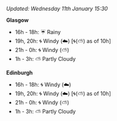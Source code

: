 *Updated: Wednesday 11th January 15:30*

**Glasgow**

* 16h - 18h: :umbrella: Rainy
* 19h, 20h: :cyclone: Windy (:cloud:) [:cyclone:(:partly_sunny:) as of 10h]
* 21h - 0h: :cyclone: Windy (:partly_sunny:)
* 1h - 3h: :partly_sunny: Partly Cloudy

**Edinburgh**

* 16h - 18h: :cyclone: Windy (:cloud:)
* 19h, 20h: :cyclone: Windy (:cloud:) [:cyclone:(:partly_sunny:) as of 10h]
* 21h - 0h: :cyclone: Windy (:partly_sunny:)
* 1h - 3h: :partly_sunny: Partly Cloudy
